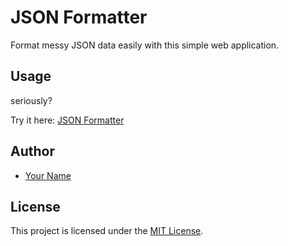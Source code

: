 # JSON Formatter

Format messy JSON data easily with this simple web application.

## Usage

seriously?

Try it here: [JSON Formatter](https://yourusername.github.io/your-repository)

## Author

- [Your Name](https://github.com/yourusername)

## License

This project is licensed under the [MIT License](LICENSE).
